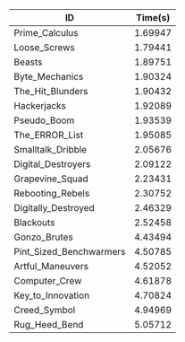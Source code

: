 |ID|Time(s)|
|-|-|
|Prime_Calculus|1.69947|
|Loose_Screws|1.79441|
|Beasts|1.89751|
|Byte_Mechanics|1.90324|
|The_Hit_Blunders|1.90432|
|Hackerjacks|1.92089|
|Pseudo_Boom|1.93539|
|The_ERROR_List|1.95085|
|Smalltalk_Dribble|2.05676|
|Digital_Destroyers|2.09122|
|Grapevine_Squad|2.23431|
|Rebooting_Rebels|2.30752|
|Digitally_Destroyed|2.46329|
|Blackouts|2.52458|
|Gonzo_Brutes|4.43494|
|Pint_Sized_Benchwarmers|4.50785|
|Artful_Maneuvers|4.52052|
|Computer_Crew|4.61878|
|Key_to_Innovation|4.70824|
|Creed_Symbol|4.94969|
|Rug_Heed_Bend|5.05712|
